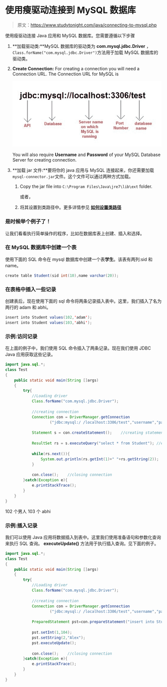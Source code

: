 # 使用瘦驱动连接到 MySQL 数据库

> 原文：<https://www.studytonight.com/java/connecting-to-mysql.php>

使用瘦驱动连接 Java 应用和 MySQL 数据库。您需要遵循以下步骤

1.  **加载驱动类:**MySQL 数据库的驱动类为 **com.mysql.jdbc.Driver** ，`Class.forName("com.mysql.jdbc.Driver")`方法用于加载 MySQL 数据库的驱动类。
2.  **Create Connection:** For creating a connection you will need a Connection URL. The Connection URL for MySQL is

    ![connecting to mysql database](img/3bf81f938fc09a9054b17ff4b4271144.png)

    You will also require **Username** and **Password** of your MySQL Database Server for creating connection.
3.  **加载 jar 文件:**要将你的 java 应用与 MySQL 连接起来，你还需要加载`mysql-connector.jar`文件。这个文件可以通过两种方式加载。
    1.  Copy the jar file into `C:\Program Files\Java\jre7\lib\ext` folder.

        或者，

    2.  将其设置到类路径中。更多详情参见 [**如何设置类路径**](setting-classpath-for-java.php)

### 是时候举个例子了！

让我们看看执行简单操作的程序，比如在数据库表上创建、插入和选择。

### 在 MySQL 数据库中创建一个表

使用下面的 SQL 命令在 mysql 数据库中创建一个表**学生**。该表有两列:sid 和 name。

```java
create table Student(sid int(10),name varchar(20));

```

### 在表格中插入一些记录

创建表后，现在使用下面的 sql 命令将两条记录插入表中。这里，我们插入了名为两行的 adam 和 abhi。

```java
insert into Student values(102,'adam');
insert into Student values(103,'abhi');

```

### 示例:访问记录

在上面的例子中，我们使用 SQL 命令插入了两条记录。现在我们使用 JDBC Java 应用获取这些记录。

```java
import java.sql.*;
class Test
{
	public static void main(String []args)
	{
		try{
			//Loading driver
			Class.forName("com.mysql.jdbc.Driver");

			//creating connection
			Connection con = DriverManager.getConnection
					("jdbc:mysql:/ /localhost:3306/test","username","password");

			Statement s = con.createStatement();    //creating statement

			ResultSet rs = s.executeQuery("select * from Student"); //executing statement

			while(rs.next()){
				System.out.println(rs.getInt(1)+" "+rs.getString(2));
			}

			con.close();    //closing connection
		}catch(Exception e){
			e.printStackTrace();
		}
	}
} 
```

102 个男人 103 个 abhi

### 示例:插入记录

我们可以使用 Java 应用将数据插入到表中。这里我们使用准备语句和参数化查询来执行 SQL 查询。 **executeUpdate()** 方法用于执行插入查询。见下面的例子。

```java
import java.sql.*;
class Test
{
	public static void main(String []args)
	{
		try{
			//Loading driver
			Class.forName("com.mysql.jdbc.Driver");

			//creating connection
			Connection con = DriverManager.getConnection
					("jdbc:mysql:/ /localhost:3306/test","username","password");

			PreparedStatement pst=con.prepareStatement("insert into Student values(?,?)");

			pst.setInt(1,104);
			pst.setString(2,"Alex");
			pst.executeUpdate();

			con.close();    //closing connection
		}catch(Exception e){
			e.printStackTrace();
		}
	}
} 
```